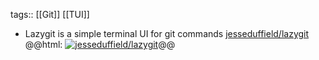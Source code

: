 tags:: [[Git]] [[TUI]]

- Lazygit is a simple terminal UI for git commands
  [jesseduffield/lazygit](https://github.com/jesseduffield/lazygit)
  @@html: <a href="https://github.com/jesseduffield/lazygit/"><img src="https://github-readme-stats-astronomer.vercel.app/api/pin/?username=jesseduffield&repo=lazygit&theme=tokyonight" alt="jesseduffield/lazygit"/></a>@@